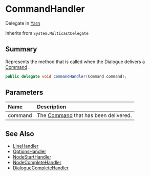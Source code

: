# CommandHandler

Delegate in [Yarn](/api/csharp/yarn.md)

Inherits from `System.MulticastDelegate`

## Summary


Represents the method that is called when the Dialogue delivers a
<a href="yarn.command.md">Command</a> .


```csharp
public delegate void CommandHandler(Command command);
```

## Parameters

|Name|Description|
|:---|:---|
|command|The  <a href="yarn.command.md">Command</a>  that has been delivered.|

## See Also

* [LineHandler](/api/csharp/yarn.linehandler.md)
* [OptionsHandler](/api/csharp/yarn.optionshandler.md)
* [NodeStartHandler](/api/csharp/yarn.nodestarthandler.md)
* [NodeCompleteHandler](/api/csharp/yarn.nodecompletehandler.md)
* [DialogueCompleteHandler](/api/csharp/yarn.dialoguecompletehandler.md)


